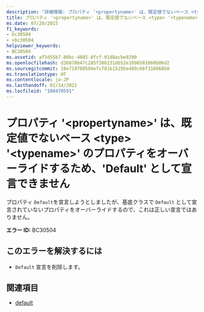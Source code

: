 ```yaml
---
description: "詳細情報: プロパティ '<propertyname>' は、既定値でないベース <type> '<typename>' のプロパティをオーバーライドするため、'Default' として宣言できません"
title: プロパティ '<propertyname>' は、既定値でないベース <type> '<typename>' のプロパティをオーバーライドするため、'Default' として宣言できません
ms.date: 07/20/2015
f1_keywords:
- bc30504
- vbc30504
helpviewer_keywords:
- BC30504
ms.assetid: af5d55b7-80bc-4085-8fcf-01d8acbe9290
ms.openlocfilehash: d36870b47c285f386231db52e1096501060b06d2
ms.sourcegitcommit: 10e719780594efc781b15295e499c66f316068b8
ms.translationtype: HT
ms.contentlocale: ja-JP
ms.lasthandoff: 02/14/2021
ms.locfileid: "100470591"
---
```

# <a name="property-propertyname-cannot-be-declared-default-because-it-overrides-a-property-on-the-base-type-typename-that-is-not-default"></a>プロパティ '\<propertyname>' は、既定値でないベース \<type> '\<typename>' のプロパティをオーバーライドするため、'Default' として宣言できません

プロパティ `Default`を宣言しようとしましたが、基底クラスで `Default` として宣言されていないプロパティをオーバーライドするので、これは正しい宣言ではありません。  
  
 **エラー ID:** BC30504  
  
## <a name="to-correct-this-error"></a>このエラーを解決するには  
  
- `Default` 宣言を削除します。  
  
## <a name="see-also"></a>関連項目

- [default](../language-reference/modifiers/default.md)
